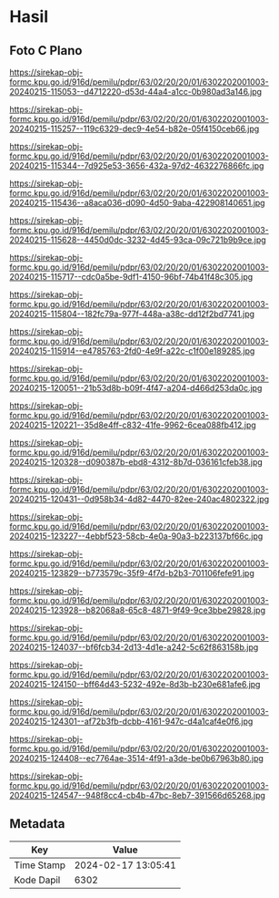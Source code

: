 # Hasil

## Foto C Plano

https://sirekap-obj-formc.kpu.go.id/916d/pemilu/pdpr/63/02/20/20/01/6302202001003-20240215-115053--d4712220-d53d-44a4-a1cc-0b980ad3a146.jpg

https://sirekap-obj-formc.kpu.go.id/916d/pemilu/pdpr/63/02/20/20/01/6302202001003-20240215-115257--119c6329-dec9-4e54-b82e-05f4150ceb66.jpg

https://sirekap-obj-formc.kpu.go.id/916d/pemilu/pdpr/63/02/20/20/01/6302202001003-20240215-115344--7d925e53-3656-432a-97d2-4632276866fc.jpg

https://sirekap-obj-formc.kpu.go.id/916d/pemilu/pdpr/63/02/20/20/01/6302202001003-20240215-115436--a8aca036-d090-4d50-9aba-422908140651.jpg

https://sirekap-obj-formc.kpu.go.id/916d/pemilu/pdpr/63/02/20/20/01/6302202001003-20240215-115628--4450d0dc-3232-4d45-93ca-09c721b9b9ce.jpg

https://sirekap-obj-formc.kpu.go.id/916d/pemilu/pdpr/63/02/20/20/01/6302202001003-20240215-115717--cdc0a5be-9df1-4150-96bf-74b41f48c305.jpg

https://sirekap-obj-formc.kpu.go.id/916d/pemilu/pdpr/63/02/20/20/01/6302202001003-20240215-115804--182fc79a-977f-448a-a38c-dd12f2bd7741.jpg

https://sirekap-obj-formc.kpu.go.id/916d/pemilu/pdpr/63/02/20/20/01/6302202001003-20240215-115914--e4785763-2fd0-4e9f-a22c-c1f00e189285.jpg

https://sirekap-obj-formc.kpu.go.id/916d/pemilu/pdpr/63/02/20/20/01/6302202001003-20240215-120051--21b53d8b-b09f-4f47-a204-d466d253da0c.jpg

https://sirekap-obj-formc.kpu.go.id/916d/pemilu/pdpr/63/02/20/20/01/6302202001003-20240215-120221--35d8e4ff-c832-41fe-9962-6cea088fb412.jpg

https://sirekap-obj-formc.kpu.go.id/916d/pemilu/pdpr/63/02/20/20/01/6302202001003-20240215-120328--d090387b-ebd8-4312-8b7d-036161cfeb38.jpg

https://sirekap-obj-formc.kpu.go.id/916d/pemilu/pdpr/63/02/20/20/01/6302202001003-20240215-120431--0d958b34-4d82-4470-82ee-240ac4802322.jpg

https://sirekap-obj-formc.kpu.go.id/916d/pemilu/pdpr/63/02/20/20/01/6302202001003-20240215-123227--4ebbf523-58cb-4e0a-90a3-b223137bf66c.jpg

https://sirekap-obj-formc.kpu.go.id/916d/pemilu/pdpr/63/02/20/20/01/6302202001003-20240215-123829--b773579c-35f9-4f7d-b2b3-701106fefe91.jpg

https://sirekap-obj-formc.kpu.go.id/916d/pemilu/pdpr/63/02/20/20/01/6302202001003-20240215-123928--b82068a8-65c8-4871-9f49-9ce3bbe29828.jpg

https://sirekap-obj-formc.kpu.go.id/916d/pemilu/pdpr/63/02/20/20/01/6302202001003-20240215-124037--bf6fcb34-2d13-4d1e-a242-5c62f863158b.jpg

https://sirekap-obj-formc.kpu.go.id/916d/pemilu/pdpr/63/02/20/20/01/6302202001003-20240215-124150--bff64d43-5232-492e-8d3b-b230e681afe6.jpg

https://sirekap-obj-formc.kpu.go.id/916d/pemilu/pdpr/63/02/20/20/01/6302202001003-20240215-124301--af72b3fb-dcbb-4161-947c-d4a1caf4e0f6.jpg

https://sirekap-obj-formc.kpu.go.id/916d/pemilu/pdpr/63/02/20/20/01/6302202001003-20240215-124408--ec7764ae-3514-4f91-a3de-be0b67963b80.jpg

https://sirekap-obj-formc.kpu.go.id/916d/pemilu/pdpr/63/02/20/20/01/6302202001003-20240215-124547--948f8cc4-cb4b-47bc-8eb7-391566d65268.jpg


## Metadata

| Key        | Value               |
| ---------- | ------------------- |
| Time Stamp | 2024-02-17 13:05:41 |
| Kode Dapil | 6302                |



